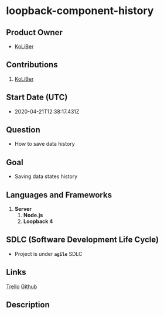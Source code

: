 # loopback-component-history

## Product Owner

-   [KoLiBer](https://koliber.ir)

## Contributions

1. [KoLiBer](https://koliber.ir)

## Start Date (UTC)

-   2020-04-21T12:38:17.431Z

## Question

-   How to save data history

## Goal

-   Saving data states history

## Languages and Frameworks

1. **Server**
    1. **Node.js**
    2. **Loopback 4**

## SDLC (Software Development Life Cycle)

-   Project is under **`agile`** SDLC

## Links

[Trello]()
[Github](https://github.com/loopback4/loopback-component-history)

## Description
